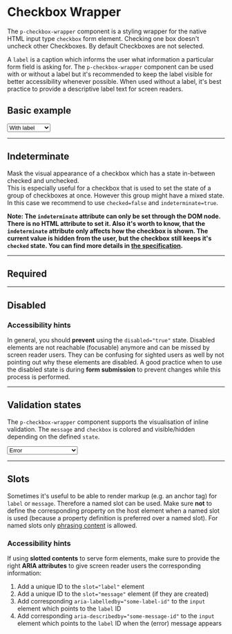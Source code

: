 # Checkbox Wrapper

The `p-checkbox-wrapper` component is a styling wrapper for the native HTML input type `checkbox` form element. Checking one box doesn't uncheck other Checkboxes. By default Checkboxes are not selected.

A `label` is a caption which informs the user what information a particular form field is asking for. The `p-checkbox-wrapper` component can be used with or without a label but it's recommended to keep the label visible for better accessibility whenever possible. When used without a label, it's best practice to provide a descriptive label text for screen readers.  

## Basic example

<Playground :markup="basic" :config="config">
  <select v-model="label">
    <option value="show">With label</option>
    <option value="hide">Without label</option>
    <option value="responsive">Responsive</option>
  </select>
</Playground>

---

## Indeterminate

Mask the visual appearance of a checkbox which has a state in-between checked and unchecked.  
This is especially useful for a checkbox that is used to set the state of a group of checkboxes
at once. However this group might have a mixed state. In this case we recommend to use `checked=false`
and `indeterminate=true`.

**Note: The `indeterminate` attribute can only be set through the DOM node.
There is no HTML attribute to set it. Also it's worth to know, that the `indeterminate` attribute
only affects how the checkbox is shown. The current value is hidden from the user, but the
checkbox still keeps it's `checked` state. You can find more details in [the specification](https://www.w3.org/TR/html52/sec-forms.html#dom-htmlinputelement-indeterminate).**

<Playground :markup="indeterminate" :config="config"></Playground>

---

## Required

<Playground :markup="required" :config="config"></Playground>

---

## Disabled

<Playground :markup="disabled" :config="config"></Playground>

### <p-icon name="accessibility" size="medium" color="notification-neutral" aria-hidden="true"></p-icon> Accessibility hints
In general, you should **prevent** using the `disabled="true"` state. Disabled elements are not reachable (focusable) anymore and can be missed by screen reader users.
They can be confusing for sighted users as well by not pointing out why these elements are disabled.
A good practice when to use the disabled state is during **form submission** to prevent changes while this process is performed.

---

## Validation states

The `p-checkbox-wrapper` component supports the visualisation of inline validation. The `message` and `checkbox` is colored and visible/hidden depending on the defined `state`.

<Playground :markup="validation" :config="config">
  <select v-model="state">
    <option disabled>Select a validation state</option>
    <option value="error">Error</option>
    <option value="success">Success</option>
    <option value="none">None</option>
  </select>
</Playground>

---

## Slots

Sometimes it's useful to be able to render markup (e.g. an anchor tag) for `label` or `message`. Therefore a named slot can be used. Make sure **not** to define the corresponding property on the host element when a named slot is used (because a property definition is preferred over a named slot).
For named slots only [phrasing content](https://developer.mozilla.org/en-US/docs/Web/Guide/HTML/Content_categories#Phrasing_content) is allowed.

<Playground :markup="slots" :config="config"></Playground>

### <p-icon name="accessibility" size="medium" color="notification-neutral" aria-hidden="true"></p-icon> Accessibility hints
If using **slotted contents** to serve form elements, make sure to provide the right **ARIA attributes** to give screen reader users the corresponding information: 
1. Add a unique ID to the `slot="label"` element
1. Add a unique ID to the `slot="message"` element (if they are created)
1. Add corresponding `aria-labelledby="some-label-id"` to the `input` element which points to the `label` ID
1. Add corresponding `aria-describedby="some-message-id"` to the `input` element which points to the `label` ID when the (error) message appears

<script lang="ts">
  import Vue from 'vue';
  import Component from 'vue-class-component';
  
  @Component
  export default class Code extends Vue {
    config = { spacing: 'inline' };
    
    state = 'error';
    label = 'show';
    
    get basic() {
      const hideLabel = this.label === 'hide' ? 'true' : this.label === 'responsive' ? '{ base: true, l: false }' : 'false';
      return `<p-checkbox-wrapper label="Some label" hide-label="${hideLabel}">
  <input type="checkbox" name="some-name" />
</p-checkbox-wrapper>
<p-checkbox-wrapper label="Some label" hide-label="${hideLabel}">
  <input type="checkbox" name="some-name" checked />
</p-checkbox-wrapper>`;
    }
    
    indeterminate =
`<p-checkbox-wrapper label="Some label">
  <input type="checkbox" name="some-name" class="example-set-to-indeterminate" />
</p-checkbox-wrapper>
<p-checkbox-wrapper label="Some label">
  <input type="checkbox" name="some-name" class="example-set-to-indeterminate" checked />
</p-checkbox-wrapper>`;
    
    required =
`<p-checkbox-wrapper label="Some label">
  <input type="checkbox" name="some-name" required />
</p-checkbox-wrapper>
<p-checkbox-wrapper label="Some label">
  <input type="checkbox" name="some-name" required checked />
</p-checkbox-wrapper>`;

    disabled =
`<p-checkbox-wrapper label="Some label">
  <input type="checkbox" name="some-name" disabled />
</p-checkbox-wrapper>
<p-checkbox-wrapper label="Some label">
  <input type="checkbox" name="some-name" disabled checked />
</p-checkbox-wrapper>`;
    
    get validation() {
      const message = this.state !== 'none' ? `Some ${this.state} validation message.` : ''; 
      return `<p-checkbox-wrapper label="Some label" state="${this.state}" message="${message}">
  <input type="checkbox" name="some-name" />
</p-checkbox-wrapper>`;
    }
    
    slots =
`<p-checkbox-wrapper state="error">
  <span slot="label" id="some-label-id">Some label with a <a href="https://designsystem.porsche.com">link</a>.</span>
  <input type="checkbox" name="some-name" aria-labelledby="some-label-id" aria-describedby="some-message-id" />
  <span slot="message" id="some-message-id">Some error message with a <a href="https://designsystem.porsche.com">link</a>.</span>
</p-checkbox-wrapper>`;
    
    mounted() {
      this.$nextTick(function () {
        const inputs = document.querySelectorAll('.example-set-to-indeterminate');
        inputs.forEach(input => {
          input.indeterminate = true;
        });
      });
    }
  }
</script>